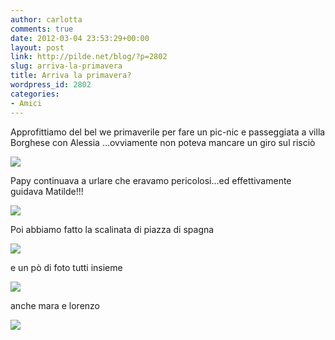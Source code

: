```yaml
---
author: carlotta
comments: true
date: 2012-03-04 23:53:29+00:00
layout: post
link: http://pilde.net/blog/?p=2802
slug: arriva-la-primavera
title: Arriva la primavera?
wordpress_id: 2802
categories:
- Amici
---
```


Approfittiamo del bel we primaverile per fare un pic-nic e passeggiata a villa Borghese con Alessia ...ovviamente non poteva mancare un giro sul risciò

![](http://pilde.net/blog/wp-content/uploads/2012/03/riscio1.jpg)




Papy continuava a urlare che eravamo pericolosi...ed effettivamente guidava Matilde!!!

![](http://pilde.net/blog/wp-content/uploads/2012/03/riscio2.jpg)




Poi abbiamo fatto la scalinata di piazza di spagna

![](http://pilde.net/blog/wp-content/uploads/2012/03/mmati.jpg)




e un pò di foto tutti insieme

![](http://pilde.net/blog/wp-content/uploads/2012/03/family.jpg)




anche mara e lorenzo

![](http://pilde.net/blog/wp-content/uploads/2012/03/tutti.jpg)



